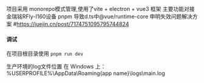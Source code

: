 项目采用 monorepo模式管理,使用了vite + electron + vue3 框架
主要功能对接金瑞铭RFly-I160设备
pnpm 导致d.ts中@vue/runtime-core 申明失效问题解决方案 #https://juejin.cn/post/7174751095795744824
#### 调试
在项目根目录使用 `pnpm run dev`

生产环境的log文件位置
在 Windows 上： %USERPROFILE%\AppData\Roaming\{app name}\logs\main.log